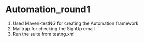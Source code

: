 # Automation_round1

1. Used Maven-testNG for creating the Automation framework
2. Mailtrap for checking the SignUp email
3. Run the suite from testng.xml
